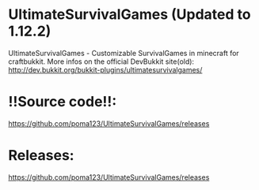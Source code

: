 UltimateSurvivalGames (Updated to 1.12.2)
=====================
UltimateSurvivalGames - Customizable SurvivalGames in minecraft for craftbukkit.
More infos on the official DevBukkit site(old): http://dev.bukkit.org/bukkit-plugins/ultimatesurvivalgames/

# !!Source code!!:
https://github.com/poma123/UltimateSurvivalGames/releases


# Releases:
https://github.com/poma123/UltimateSurvivalGames/releases


